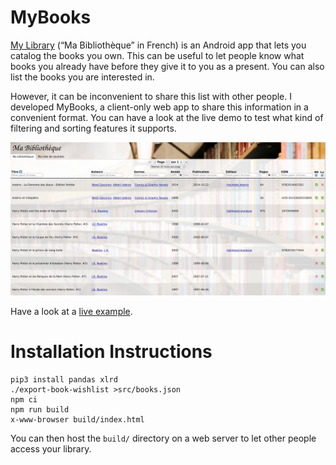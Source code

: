 # MyBooks

[My Library](https://play.google.com/store/apps/details?id=com.vgm.mylibrary) (“Ma Bibliothèque” in French) is an Android app that lets you catalog the books you own.
This can be useful to let people know what books you already have before they give it to you as a present.
You can also list the books you are interested in.

However, it can be inconvenient to share this list with other people.
I developed MyBooks, a client-only web app to share this information in a convenient format.
You can have a look at the live demo to test what kind of filtering and sorting features it supports.

![Screenshot showing the app in action](screenshot.png)

Have a look at a [live example](https://mybooks.qsantos.fr/).

# Installation Instructions

```
pip3 install pandas xlrd
./export-book-wishlist >src/books.json
npm ci
npm run build
x-www-browser build/index.html
```

You can then host the `build/` directory on a web server to let other people access your library.
